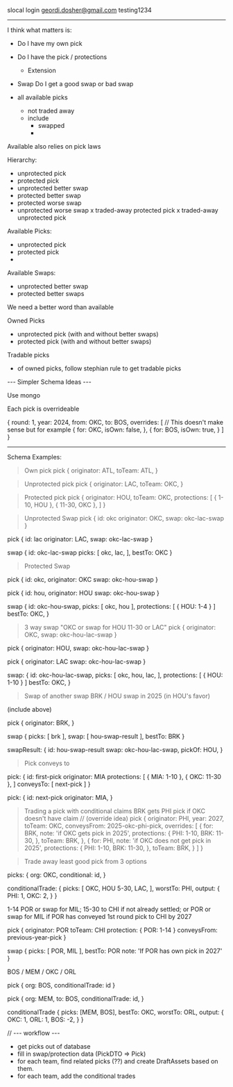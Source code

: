 slocal login
geordi.dosher@gmail.com
testing1234

---

I think what matters is:
- Do I have my own pick
- Do I have the pick / protections
  - Extension
- Swap
  Do I get a good swap or bad swap

- all available picks
  - not traded away
  - include
    - swapped
    - 

Available also relies on pick laws

Hierarchy:
- unprotected pick
- protected pick
- unprotected better swap
- protected better swap
- protected worse swap
- unprotected worse swap
x traded-away protected pick
x traded-away unprotected pick

Available Picks:
- unprotected pick
- protected pick
- 

Available Swaps:
- unprotected better swap
- protected better swaps

We need a better word than available

Owned Picks
- unprotected pick (with and without better swaps)
- protected pick (with and without better swaps)

Tradable picks
- of owned picks, follow stephian rule to get tradable picks


--- Simpler Schema Ideas ---

Use mongo

Each pick is overrideable

{
  round: 1,
  year: 2024,
  from: OKC,
  to: BOS,
  overrides: [
    // This doesn't make sense but for example
    {
      for: OKC,
      isOwn: false,
    }, 
    {
      for: BOS,
      isOwn: true,
    }
  ]
}

---

Schema Examples:

> Own pick
pick {
  originator: ATL,
  toTeam: ATL,
}

> Unprotected pick
pick {
  originator: LAC,
  toTeam: OKC,
}

> Protected pick
pick {
  originator: HOU,
  toTeam: OKC,
  protections: [
    { 1-10, HOU },
    { 11-30, OKC },
  ]
}

> Unprotected Swap
pick {
  id: okc
  originator: OKC,
  swap: okc-lac-swap
}

pick {
  id: lac
  originator: LAC,
  swap: okc-lac-swap
}

swap {
  id: okc-lac-swap
  picks: [
    okc,
    lac,
  ],
  bestTo: OKC
}

> Protected Swap

pick {
  id: okc,
  originator: OKC
  swap: okc-hou-swap
}

pick {
  id: hou,
  originator: HOU
  swap: okc-hou-swap
}

swap {
  id: okc-hou-swap,
  picks: [
    okc,
    hou
  ],
  protections: [
    { HOU: 1-4 }
  ]
  bestTo: OKC,
}

> 3 way swap "OKC or swap for HOU 11-30 or LAC"
pick {
  originator: OKC,
  swap: okc-hou-lac-swap
}

pick {
  originator: HOU,
  swap: okc-hou-lac-swap
}

pick {
  originator: LAC
  swap: okc-hou-lac-swap
}

swap: {
  id: okc-hou-lac-swap,
  picks: [
    okc,
    hou,
    lac,
  ],
  protections: [
    { HOU: 1-10 }
  ]
  bestTo: OKC,
}

> Swap of another swap
BRK / HOU swap in 2025 (in HOU's favor)

(include above)

pick {
  originator: BRK,
}

swap {
  picks: [
    brk
  ],
  swap: [
    hou-swap-result
  ],
  bestTo: BRK
}

swapResult: {
  id: hou-swap-result
  swap: okc-hou-lac-swap,
  pickOf: HOU,
}

> Pick conveys to

pick: {
  id: first-pick
  originator: MIA
  protections: [
    { MIA: 1-10 },
    { OKC: 11-30 },
  ]
  conveysTo: [
    next-pick
  ]
}

pick: {
  id: next-pick
  originator: MIA,
}

> Trading a pick with conditional claims
BRK gets PHI pick if OKC doesn't have claim
// (override idea)
pick {
  originator: PHI,
  year: 2027,
  toTeam: OKC,
  conveysFrom: 2025-okc-phi-pick,
  overrides: [
    {
      for: BRK,
      note: 'if OKC gets pick in 2025',
      protections: {
        PHI: 1-10,
        BRK: 11-30,
      },
      toTeam: BRK,
    },
    {
      for: PHI,
      note: 'if OKC does not get pick in 2025',
      protections: {
        PHI: 1-10,
        BRK: 11-30,
      },
      toTeam: BRK,
    }
  ]
}

> Trade away least good pick from 3 options

picks: {
  org: OKC,
  conditional: id,
}

conditionalTrade: {
  picks: [
    OKC,
    HOU 5-30,
    LAC,
  ],
  worstTo: PHI,
  output: {
    PHI: 1,
    OKC: 2,
  }
}

1-14 POR or swap for MIL; 15-30 to CHI if not already settled; or POR or swap for MIL if POR has conveyed 1st round pick to CHI by 2027

pick {
  originator: POR
  toTeam: CHI
  protection: {
    POR: 1-14
  }
  conveysFrom: previous-year-pick
}

swap {
  picks: [
    POR,
    MIL
  ],
  bestTo: POR
  note: 'If POR has own pick in 2027'
}

BOS / MEM / OKC / ORL

pick {
  org: BOS,
  conditionalTrade: id
}

pick {
  org: MEM,
  to: BOS,
  conditionalTrade: id,
}

conditionalTrade {
  picks: [MEM, BOS],
  bestTo: OKC,
  worstTo: ORL,
  output: {
    OKC: 1,
    ORL: 1,
    BOS: -2,
  }
}

// --- workflow ---

- get picks out of database
- fill in swap/protection data (PickDTO => Pick)
- for each team, find related picks (??) and create DraftAssets based on them.
- for each team, add the conditional trades
